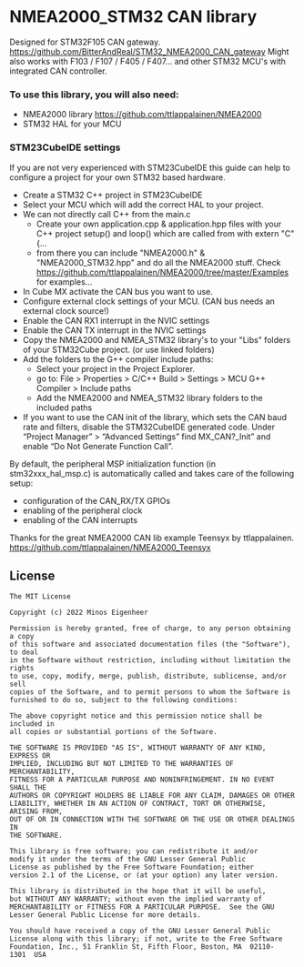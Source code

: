 # NMEA2000_STM32 CAN library


Designed for STM32F105 CAN gateway.
https://github.com/BitterAndReal/STM32_NMEA2000_CAN_gateway
Might also works with F103 / F107 / F405 / F407... and other STM32 MCU's with integrated CAN controller.


### To use this library, you will also need:
  - NMEA2000 library https://github.com/ttlappalainen/NMEA2000
  - STM32 HAL for your MCU


### STM23CubeIDE settings 
If you are not very experienced with STM23CubeIDE this guide can help to configure a project for your own STM32 based hardware.
  - Create a STM32 C++ project in STM23CubeIDE
  - Select your MCU which will add the correct HAL to your project.
  - We can not directly call C++ from the main.c
    - Create your own application.cpp & application.hpp files with your C++ project setup() and loop() which are called from with extern "C" {...
    - from there you can include "NMEA2000.h" & "NMEA2000_STM32.hpp" and do all the NMEA2000 stuff. Check https://github.com/ttlappalainen/NMEA2000/tree/master/Examples for examples...
  - In Cube MX activate the CAN bus you want to use.
  - Configure external clock settings of your MCU. (CAN bus needs an external clock source!)
  - Enable the CAN RX1 interrupt in the NVIC settings
  - Enable the CAN TX interrupt in the NVIC settings
  - Copy the NMEA2000 and NMEA_STM32 library's to your "Libs" folders of your STM32Cube project. (or use linked folders)
  - Add the folders to the G++ compiler include paths:
    - Select your project in the Project Explorer.
    - go to: File > Properties > C/C++ Build > Settings > MCU G++ Compiler > Include paths
    - Add the NMEA2000 and NMEA_STM32 library folders to the included paths
  - If you want to use the CAN init of the library, which sets the CAN baud rate and filters, disable the STM32CubeIDE generated code.
    Under “Project Manager” > “Advanced Settings” find MX_CAN?_Init” and enable “Do Not Generate Function Call”.
   
  By default, the peripheral MSP initialization function (in stm32xxx_hal_msp.c) is 
  automatically called and takes care of the following setup:
  - configuration of the CAN_RX/TX GPIOs
  - enabling of the peripheral clock
  - enabling of the CAN interrupts

    
  


Thanks for the great NMEA2000 CAN lib example Teensyx by ttlappalainen.
https://github.com/ttlappalainen/NMEA2000_Teensyx


## License

    The MIT License

    Copyright (c) 2022 Minos Eigenheer

    Permission is hereby granted, free of charge, to any person obtaining a copy
    of this software and associated documentation files (the "Software"), to deal
    in the Software without restriction, including without limitation the rights
    to use, copy, modify, merge, publish, distribute, sublicense, and/or sell
    copies of the Software, and to permit persons to whom the Software is
    furnished to do so, subject to the following conditions:

    The above copyright notice and this permission notice shall be included in
    all copies or substantial portions of the Software.

    THE SOFTWARE IS PROVIDED "AS IS", WITHOUT WARRANTY OF ANY KIND, EXPRESS OR
    IMPLIED, INCLUDING BUT NOT LIMITED TO THE WARRANTIES OF MERCHANTABILITY,
    FITNESS FOR A PARTICULAR PURPOSE AND NONINFRINGEMENT. IN NO EVENT SHALL THE
    AUTHORS OR COPYRIGHT HOLDERS BE LIABLE FOR ANY CLAIM, DAMAGES OR OTHER
    LIABILITY, WHETHER IN AN ACTION OF CONTRACT, TORT OR OTHERWISE, ARISING FROM,
    OUT OF OR IN CONNECTION WITH THE SOFTWARE OR THE USE OR OTHER DEALINGS IN
    THE SOFTWARE.

    This library is free software; you can redistribute it and/or
    modify it under the terms of the GNU Lesser General Public
    License as published by the Free Software Foundation; either
    version 2.1 of the License, or (at your option) any later version.

    This library is distributed in the hope that it will be useful,
    but WITHOUT ANY WARRANTY; without even the implied warranty of
    MERCHANTABILITY or FITNESS FOR A PARTICULAR PURPOSE.  See the GNU
    Lesser General Public License for more details.

    You should have received a copy of the GNU Lesser General Public
    License along with this library; if not, write to the Free Software
    Foundation, Inc., 51 Franklin St, Fifth Floor, Boston, MA  02110-
    1301  USA
